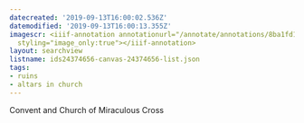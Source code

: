 ```yaml
---
datecreated: '2019-09-13T16:00:02.536Z'
datemodified: '2019-09-13T16:00:13.355Z'
imagescr: <iiif-annotation annotationurl="/annotate/annotations/8ba1fd1c-d63f-11e9-bd99-88e9fe7026e8.json"
  styling="image_only:true"></iiif-annotation>
layout: searchview
listname: ids24374656-canvas-24374656-list.json
tags:
- ruins
- altars in church
---
```

Convent and Church of Miraculous Cross